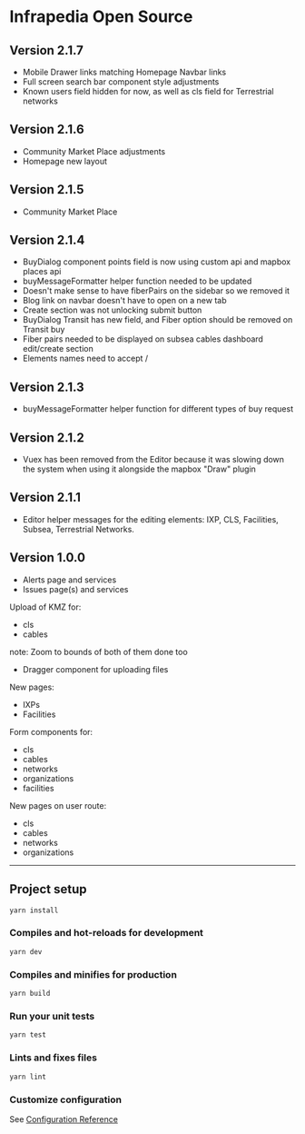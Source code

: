 # Infrapedia Open Source

## Version 2.1.7

- Mobile Drawer links matching Homepage Navbar links
- Full screen search bar component style adjustments
- Known users field hidden for now, as well as cls field for Terrestrial networks

## Version 2.1.6

- Community Market Place adjustments
- Homepage new layout

## Version 2.1.5

- Community Market Place

## Version 2.1.4

- BuyDialog component points field is now using custom api and mapbox places api
- buyMessageFormatter helper function needed to be updated
- Doesn't make sense to have fiberPairs on the sidebar so we removed it
- Blog link on navbar doesn't have to open on a new tab
- Create section was not unlocking submit button
- BuyDialog Transit has new field, and Fiber option should be removed on Transit buy
- Fiber pairs needed to be displayed on subsea cables dashboard edit/create section
- Elements names need to accept /

## Version 2.1.3

- buyMessageFormatter helper function for different types of buy request

## Version 2.1.2

- Vuex has been removed from the Editor because it was slowing down the system when using it alongside the mapbox "Draw" plugin

## Version 2.1.1

- Editor helper messages for the editing elements: IXP, CLS, Facilities, Subsea, Terrestrial Networks.

## Version 1.0.0

- Alerts page and services
- Issues page(s) and services

Upload of KMZ for:

- cls
- cables

note: Zoom to bounds of both of them done too

- Dragger component for uploading files

New pages:

- IXPs
- Facilities

Form components for:

- cls
- cables
- networks
- organizations
- facilities

New pages on user route:

- cls
- cables
- networks
- organizations

---

## Project setup

```
yarn install
```

### Compiles and hot-reloads for development

```
yarn dev
```

### Compiles and minifies for production

```
yarn build
```

### Run your unit tests

```
yarn test
```

### Lints and fixes files

```
yarn lint
```

### Customize configuration

See [Configuration Reference](https://cli.vuejs.org/config/)
